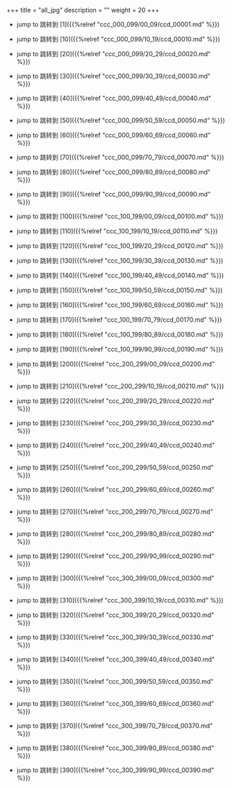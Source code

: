 +++
title = "all_jpg"
description = ""
weight = 20
+++

* jump to 跳转到 [1]({{%relref "ccc_000_099/00_09/ccd_00001.md" %}})

* jump to 跳转到 [10]({{%relref "ccc_000_099/10_19/ccd_00010.md" %}})

* jump to 跳转到 [20]({{%relref "ccc_000_099/20_29/ccd_00020.md" %}})

* jump to 跳转到 [30]({{%relref "ccc_000_099/30_39/ccd_00030.md" %}})

* jump to 跳转到 [40]({{%relref "ccc_000_099/40_49/ccd_00040.md" %}})

* jump to 跳转到 [50]({{%relref "ccc_000_099/50_59/ccd_00050.md" %}})

* jump to 跳转到 [60]({{%relref "ccc_000_099/60_69/ccd_00060.md" %}})

* jump to 跳转到 [70]({{%relref "ccc_000_099/70_79/ccd_00070.md" %}})

* jump to 跳转到 [80]({{%relref "ccc_000_099/80_89/ccd_00080.md" %}})

* jump to 跳转到 [90]({{%relref "ccc_000_099/90_99/ccd_00090.md" %}})

* jump to 跳转到 [100]({{%relref "ccc_100_199/00_09/ccd_00100.md" %}})

* jump to 跳转到 [110]({{%relref "ccc_100_199/10_19/ccd_00110.md" %}})

* jump to 跳转到 [120]({{%relref "ccc_100_199/20_29/ccd_00120.md" %}})

* jump to 跳转到 [130]({{%relref "ccc_100_199/30_39/ccd_00130.md" %}})

* jump to 跳转到 [140]({{%relref "ccc_100_199/40_49/ccd_00140.md" %}})

* jump to 跳转到 [150]({{%relref "ccc_100_199/50_59/ccd_00150.md" %}})

* jump to 跳转到 [160]({{%relref "ccc_100_199/60_69/ccd_00160.md" %}})

* jump to 跳转到 [170]({{%relref "ccc_100_199/70_79/ccd_00170.md" %}})

* jump to 跳转到 [180]({{%relref "ccc_100_199/80_89/ccd_00180.md" %}})

* jump to 跳转到 [190]({{%relref "ccc_100_199/90_99/ccd_00190.md" %}})

* jump to 跳转到 [200]({{%relref "ccc_200_299/00_09/ccd_00200.md" %}})

* jump to 跳转到 [210]({{%relref "ccc_200_299/10_19/ccd_00210.md" %}})

* jump to 跳转到 [220]({{%relref "ccc_200_299/20_29/ccd_00220.md" %}})

* jump to 跳转到 [230]({{%relref "ccc_200_299/30_39/ccd_00230.md" %}})

* jump to 跳转到 [240]({{%relref "ccc_200_299/40_49/ccd_00240.md" %}})

* jump to 跳转到 [250]({{%relref "ccc_200_299/50_59/ccd_00250.md" %}})

* jump to 跳转到 [260]({{%relref "ccc_200_299/60_69/ccd_00260.md" %}})

* jump to 跳转到 [270]({{%relref "ccc_200_299/70_79/ccd_00270.md" %}})

* jump to 跳转到 [280]({{%relref "ccc_200_299/80_89/ccd_00280.md" %}})

* jump to 跳转到 [290]({{%relref "ccc_200_299/90_99/ccd_00290.md" %}})

* jump to 跳转到 [300]({{%relref "ccc_300_399/00_09/ccd_00300.md" %}})

* jump to 跳转到 [310]({{%relref "ccc_300_399/10_19/ccd_00310.md" %}})

* jump to 跳转到 [320]({{%relref "ccc_300_399/20_29/ccd_00320.md" %}})

* jump to 跳转到 [330]({{%relref "ccc_300_399/30_39/ccd_00330.md" %}})

* jump to 跳转到 [340]({{%relref "ccc_300_399/40_49/ccd_00340.md" %}})

* jump to 跳转到 [350]({{%relref "ccc_300_399/50_59/ccd_00350.md" %}})

* jump to 跳转到 [360]({{%relref "ccc_300_399/60_69/ccd_00360.md" %}})

* jump to 跳转到 [370]({{%relref "ccc_300_399/70_79/ccd_00370.md" %}})

* jump to 跳转到 [380]({{%relref "ccc_300_399/80_89/ccd_00380.md" %}})

* jump to 跳转到 [390]({{%relref "ccc_300_399/90_99/ccd_00390.md" %}})

